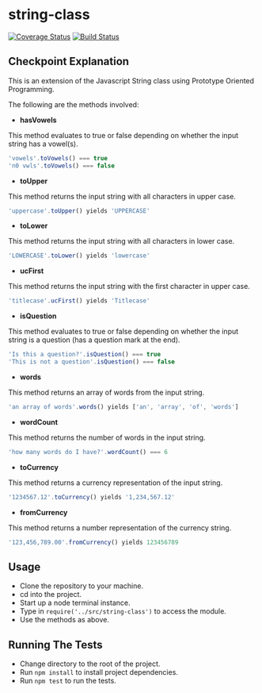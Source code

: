 # string-class

[![Coverage Status](https://coveralls.io/repos/github/andela-skieha/string-class/badge.svg?branch=develop)](https://coveralls.io/github/andela-skieha/string-class?branch=develop)
[![Build Status](https://travis-ci.org/andela-skieha/string-class.svg?branch=master)](https://travis-ci.org/andela-skieha/string-class)

## Checkpoint Explanation
This is an extension of the Javascript String class using Prototype Oriented Programming.


The following are the methods involved:
* **hasVowels**

This method evaluates to true or false depending on whether the input string has a vowel(s).

```javascript
'vowels'.toVowels() === true
'n0 vwls'.toVowels() === false
```

* **toUpper**

This method returns the input string with all characters in upper case.

```javascript
'uppercase'.toUpper() yields 'UPPERCASE'
```

* **toLower**

This method returns the input string with all characters in lower case.

```javascript
'LOWERCASE'.toLower() yields 'lowercase'
```

* **ucFirst**

This method returns the input string with the first character in upper case.

```javascript
'titlecase'.ucFirst() yields 'Titlecase'
```

* **isQuestion**

This method evaluates to true or false depending on whether the input string is a question (has a question mark at the end).

```javascript
'Is this a question?'.isQuestion() === true
'This is not a question'.isQuestion() === false
```

* **words**

This method returns an array of words from the input string.

```javascript
'an array of words'.words() yields ['an', 'array', 'of', 'words']
```

* **wordCount**

This method returns the number of words in the input string.

```javascript
'how many words do I have?'.wordCount() === 6
```

* **toCurrency**

This method returns a currency representation of the input string.

```javascript
'1234567.12'.toCurrency() yields '1,234,567.12'
```

* **fromCurrency**

This method returns a number representation of the currency string.

```javascript
'123,456,789.00'.fromCurrency() yields 123456789
```

## Usage
* Clone the repository to your machine.
* cd into the project.
* Start up a node terminal instance.
* Type in `require('../src/string-class')` to access the module.
* Use the methods as above.


## Running The Tests
* Change directory to the root of the project.
* Run `npm install` to install project dependencies.
* Run `npm test` to run the tests.
